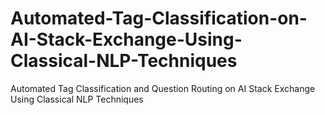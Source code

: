 # Automated-Tag-Classification-on-AI-Stack-Exchange-Using-Classical-NLP-Techniques
Automated Tag Classification and Question Routing on AI Stack Exchange Using Classical NLP Techniques
